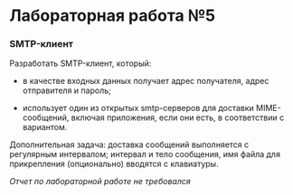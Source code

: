# Лабораторная работа №5
### SMTP-клиент

Разработать SMTP-клиент, который:

* в качестве входных данных получает адрес получателя, адрес отправителя и пароль;

* использует один из открытых smtp-серверов для доставки MIME-сообщений, включая приложения, если они есть, в соответствии с вариантом.

Дополнительная задача: доставка сообщений выполняется с регулярным интервалом; интервал и тело сообщения, имя файла для прикрепления (опционально) вводятся с клавиатуры.

*Отчет по лабораторной работе не требовался*
